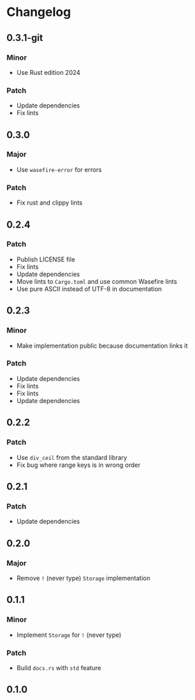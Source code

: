 # Changelog

## 0.3.1-git

### Minor

- Use Rust edition 2024

### Patch

- Update dependencies
- Fix lints

## 0.3.0

### Major

- Use `wasefire-error` for errors

### Patch

- Fix rust and clippy lints

## 0.2.4

### Patch

- Publish LICENSE file
- Fix lints
- Update dependencies
- Move lints to `Cargo.toml` and use common Wasefire lints
- Use pure ASCII instead of UTF-8 in documentation

## 0.2.3

### Minor

- Make implementation public because documentation links it

### Patch

- Update dependencies
- Fix lints
- Fix lints
- Update dependencies

## 0.2.2

### Patch

- Use `div_ceil` from the standard library
- Fix bug where range keys is in wrong order

## 0.2.1

### Patch

- Update dependencies

## 0.2.0

### Major

- Remove `!` (never type) `Storage` implementation

## 0.1.1

### Minor

- Implement `Storage` for `!` (never type)

### Patch

- Build `docs.rs` with `std` feature

## 0.1.0

<!-- Increment to skip CHANGELOG.md test: 6 -->
